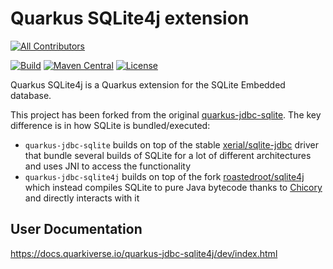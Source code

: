 # Quarkus SQLite4j extension

<!-- ALL-CONTRIBUTORS-BADGE:START - Do not remove or modify this section -->
[![All Contributors](https://img.shields.io/badge/all_contributors-1-orange.svg?style=flat-square)](#contributors-)
<!-- ALL-CONTRIBUTORS-BADGE:END -->
[![Build](https://github.com/quarkiverse/quarkus-jdbc-sqlite4j/workflows/Build/badge.svg)](https://github.com/quarkiverse/quarkus-jdbc-sqlite4j/actions?query=workflow%3ABuild)
[![Maven Central](https://img.shields.io/maven-central/v/io.quarkiverse.jdbc/quarkus-jdbc-sqlite4j.svg?label=Maven%20Central&style=flat-square)](https://search.maven.org/artifact/io.quarkiverse.jdbc/quarkus-jdbc-sqlite4j)
[![License](https://img.shields.io/badge/License-Apache%202.0-blue.svg?style=flat-square)](https://opensource.org/licenses/Apache-2.0)

Quarkus SQLite4j is a Quarkus extension for the SQLite Embedded database.

This project has been forked from the original [quarkus-jdbc-sqlite](https://github.com/quarkiverse/quarkus-jdbc-sqlite).
The key difference is in how SQLite is bundled/executed:

- `quarkus-jdbc-sqlite` builds on top of the stable [xerial/sqlite-jdbc](https://github.com/xerial/sqlite-jdbc/) driver that bundle several builds of SQLite for a lot of different architectures and uses JNI to access the functionality
- `quarkus-jdbc-sqlite4j` builds on top of the fork [roastedroot/sqlite4j](https://github.com/roastedroot/sqlite4j) which instead compiles SQLite to pure Java bytecode thanks to [Chicory](https://github.com/dylibso/chicory) and directly interacts with it

## User Documentation

https://docs.quarkiverse.io/quarkus-jdbc-sqlite4j/dev/index.html
